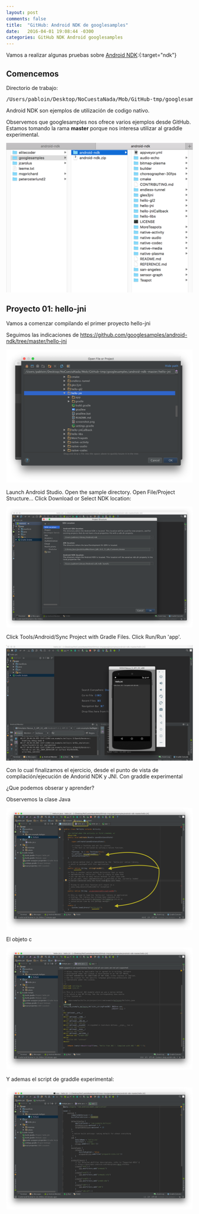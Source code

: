 ```yaml
---
layout: post
comments: false
title:  "GitHub: Android NDK de googlesamples"
date:   2016-04-01 19:08:44 -0300
categories: GitHub NDK Android googlesamples
---
```

Vamos a realizar algunas pruebas sobre [Android NDK][github-android-ndk]:{:target="ndk"}

## Comencemos

Directorio de trabajo:

<pre>
/Users/pabloin/Desktop/NoCuestaNada/Mob/GitHub-tmp/googlesamples/android-ndk-master
</pre>

Android NDK son ejemplos de utilización de codigo nativo.

Observemos que googlesamples nos ofrece varios ejemplos desde GitHub.
Estamos tomando la rama **master** porque nos interesa utilizar al graddle experimental.  

![importacion paso1 screenshot](/assets/post_005_googlesamples_android_ndk.png)

## Proyecto 01: hello-jni

Vamos a comenzar compilando el primer proyecto hello-jni

Seguimos las indicaciones de https://github.com/googlesamples/android-ndk/tree/master/hello-jni

![importacion paso2 screenshot](/assets/post_005_img2.png)

Launch Android Studio.
Open the sample directory.
Open File/Project Structure...
Click Download or Select NDK location:

![importacion paso2 screenshot](/assets/post_005_img3.png)

Click Tools/Android/Sync Project with Gradle Files.
Click Run/Run 'app'.

![importacion paso2 screenshot](/assets/post_005_img4.png)

Con lo cual finalizamos el ejercicio, desde el punto de vista de compilación/ejecución de Andorid NDK y JNI.
Con graddle experimental

¿Que podemos obserar y aprender?

Observemos la clase Java

![importacion paso2 screenshot](/assets/post_005_img5.png)

El objeto c

![importacion paso2 screenshot](/assets/post_005_img6.png)

Y ademas el script de graddle experimental:

![importacion paso2 screenshot](/assets/post_005_img7.png)





[github-android-ndk]:                https://github.com/googlesamples/android-ndk
